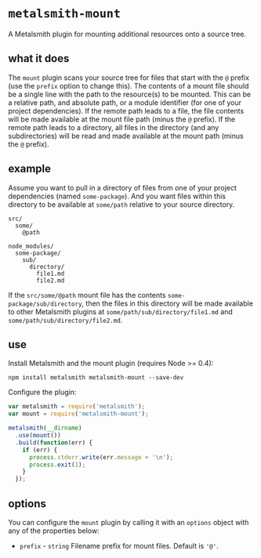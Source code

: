 # `metalsmith-mount`

A Metalsmith plugin for mounting additional resources onto a source tree.

## what it does

The `mount` plugin scans your source tree for files that start with the `@` prefix (use the `prefix` option to change this).  The contents of a mount file should be a single line with the path to the resource(s) to be mounted.  This can be a relative path, and absolute path, or a module identifier (for one of your project dependencies).  If the remote path leads to a file, the file contents will be made available at the mount file path (minus the `@` prefix).  If the remote path leads to a directory, all files in the directory (and any subdirectories) will be read and made available at the mount path (minus the `@` prefix).

## example

Assume you want to pull in a directory of files from one of your project dependencies (named `some-package`).  And you want files within this directory to be available at `some/path` relative to your source directory.

```
src/
  some/
    @path

node_modules/
  some-package/
    sub/
      directory/
        file1.md
        file2.md
```

If the `src/some/@path` mount file has the contents `some-package/sub/directory`, then the files in this directory will be made available to other Metalsmith plugins at `some/path/sub/directory/file1.md` and `some/path/sub/directory/file2.md`.

## use

Install Metalsmith and the mount plugin (requires Node >= 0.4):

    npm install metalsmith metalsmith-mount --save-dev

Configure the plugin:

```js
var metalsmith = require('metalsmith');
var mount = require('metalsmith-mount');

metalsmith(__dirname)
  .use(mount())
  .build(function(err) {
    if (err) {
      process.stderr.write(err.message + '\n');
      process.exit(1);
    }
  });
```

## options

You can configure the `mount` plugin by calling it with an `options` object with any of the properties below:

 * `prefix` - `string` Filename prefix for mount files.  Default is `'@'`.
